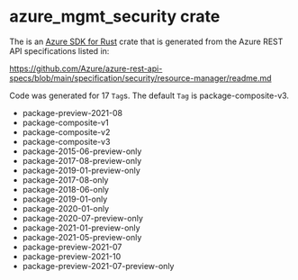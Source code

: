 # azure_mgmt_security crate

The is an [Azure SDK for Rust](https://github.com/Azure/azure-sdk-for-rust) crate that is generated from the Azure REST API specifications listed in:

https://github.com/Azure/azure-rest-api-specs/blob/main/specification/security/resource-manager/readme.md

Code was generated for 17 `Tag`s. The default `Tag` is package-composite-v3.


- package-preview-2021-08
- package-composite-v1
- package-composite-v2
- package-composite-v3
- package-2015-06-preview-only
- package-2017-08-preview-only
- package-2019-01-preview-only
- package-2017-08-only
- package-2018-06-only
- package-2019-01-only
- package-2020-01-only
- package-2020-07-preview-only
- package-2021-01-preview-only
- package-2021-05-preview-only
- package-preview-2021-07
- package-preview-2021-10
- package-preview-2021-07-preview-only